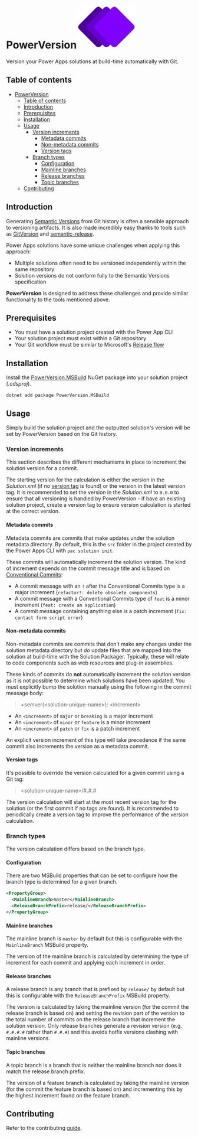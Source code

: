 # PowerVersion![](https://raw.githubusercontent.com/ewingjm/power-version/main/docs/images/logo.svg)

Version your Power Apps solutions at build-time automatically with Git.

## Table of contents

- [PowerVersion](#powerversion)
  - [Table of contents](#table-of-contents)
  - [Introduction](#introduction)
  - [Prerequisites](#prerequisites)
  - [Installation](#installation)
  - [Usage](#usage)
    - [Version increments](#version-increments)
      - [Metadata commits](#metadata-commits)
      - [Non-metadata commits](#non-metadata-commits)
      - [Version tags](#version-tags)
    - [Branch types](#branch-types)
      - [Configuration](#configuration)
      - [Mainline branches](#mainline-branches)
      - [Release branches](#release-branches)
      - [Topic branches](#topic-branches)
  - [Contributing](#contributing)


## Introduction

Generating [Semantic Versions](https://semver.org/)  from Git history is often a sensible approach to versioning artifacts. It is also made incredibly easy thanks to tools such as [GitVersion](https://github.com/GitTools/GitVersion) and [semantic-release](https://github.com/semantic-release/semantic-release). 

Power Apps solutions have some unique challenges when applying this approach:

- Multiple solutions often need to be versioned independently within the same repository
- Solution versions do not conform fully to the Semantic Versions specification

**PowerVersion** is designed to address these challenges and provide similar functionality to the tools mentioned above.

## Prerequisites


- You must have a solution project created with the Power App CLI
- Your solution project must exist within a Git repository
- Your Git workflow must be similar to Microsoft's [Release flow](https://learn.microsoft.com/en-us/devops/develop/how-microsoft-develops-devops#microsoft-release-flow)

## Installation

Install the [PowerVersion.MSBuild](https://www.nuget.org/packages/PowerVersion.MSBuild) NuGet package into your solution project (_.cdsproj_).

```shell
dotnet add package PowerVersion.MSBuild
```

## Usage

Simply build the solution project and the outputted solution's version will be set by PowerVersion based on the Git history.

### Version increments

This section describes the different mechanisms in place to increment the solution version for a commit.

The starting version for the calculation is either the version in the _Solution.xml_ (if no [version tag](#version-tags) is found) or the version in the latest version tag. It is recommended to set the version in the _Solution.xml_ to `0.0.0` to ensure that all versioning is handled by PowerVersion - if have an existing solution project, create a version tag to ensure version calculation is started at the correct version.

#### Metadata commits

Metadata commits are commits that make updates under the solution metadata directory. By default, this is the `src` folder in the project created by the Power Apps CLI with `pac solution init`.

These commits will automatically increment the solution version. The kind of increment depends on the commit message title and is based on [Conventional Commits](https://www.conventionalcommits.org/en/v1.0.0/):

- A commit message with an `!` after the Conventional Commits type is a major increment (`refactor!: delete obsolete components`)
- A commit message with a Conventional Commits type of `feat` is a minor increment (`feat: create an application`)
- A commit message containing anything else is a patch increment (`fix: contact form script error`)

#### Non-metadata commits

Non-metadata commits are commits that don't make any changes under the solution metadata directory but _do_ update files that are mapped into the solution at build-time with the Solution Packager. Typically, these will relate to code components such as web resources and plug-in assemblies. 

These kinds of commits do **not** automatically increment the solution version as it is not possible to determine which solutions have been updated. You must explicitly bump the solution manually using the following in the commit message body:

> +semver(\<solution-unique-name\>): \<increment\>

- An `<increment>` of `major` or `breaking` is a major increment
- An `<increment>` of `minor` or `feature` is a minor increment
- An `<increment>` of `patch` or `fix` is a patch increment

An explicit version increment of this type will take precedence if the same commit also increments the version as a metadata commit.

#### Version tags

It's possible to override the version calculated for a given commit using a Git tag:

> \<solution-unique-name\>/#.#.#

The version calculation will start at the most recent version tag for the solution (or the first commit if no tags are found). It is recommended to periodically create a version tag to improve the performance of the version calculation.

### Branch types

The version calculation differs based on the branch type.

#### Configuration

There are two MSBuild properties that can be set to configure how the branch type is determined for a given branch.

```xml
<PropertyGroup>
  <MainlineBranch>master</MainlineBranch>
  <ReleaseBranchPrefix>release/</ReleaseBranchPrefix>
</PropertyGroup>
```

#### Mainline branches

The mainline branch is `master` by default but this is configurable with the `MainlineBranch` MSBuild property.

The version of the mainline branch is calculated by determining the type of increment for each commit and applying each increment in order.

#### Release branches

A release branch is any branch that is prefixed by `release/` by default but this is configurable with the `ReleaseBranchPrefix` MSBuild property.

The version is calculated by taking the mainline version (for the commit the release branch is based on) and setting the revision part of the version to the total number of commits on the release branch that increment the solution version. Only release branches generate a revision version (e.g. `#.#.#.#` rather than `#.#.#`) and this avoids hotfix versions clashing with mainline versions.

#### Topic branches

A topic branch is a branch that is neither the mainline branch nor does it match the release branch prefix.

The version of a feature branch is calculated by taking the mainline version (for the commit the feature branch is based on) and incrementing this by the highest increment found on the feature branch.

## Contributing

Refer to the contributing [guide](./CONTRIBUTING.md).